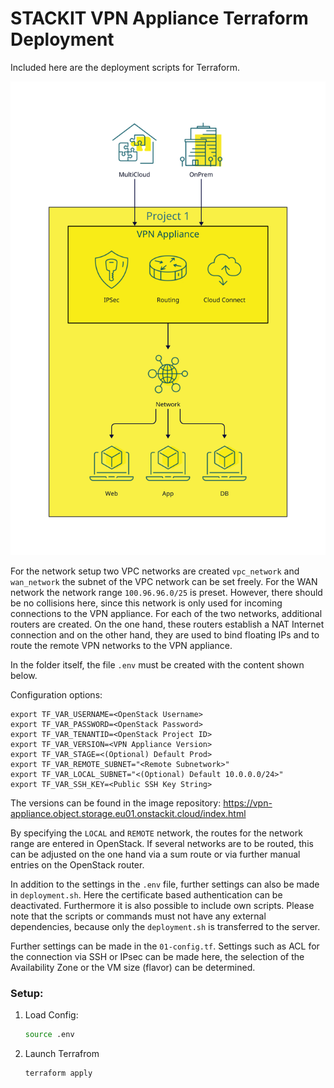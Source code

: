 # STACKIT VPN Appliance Terraform Deployment
Included here are the deployment scripts for Terraform.

![](overview.svg)

For the network setup two VPC networks are created `vpc_network` and `wan_network` the subnet of the VPC network can be set freely. For the WAN network the network range `100.96.96.0/25` is preset. However, there should be no collisions here, since this network is only used for incoming connections to the VPN appliance.
For each of the two networks, additional routers are created. On the one hand, these routers establish a NAT Internet connection and on the other hand, they are used to bind floating IPs and to route the remote VPN networks to the VPN appliance.

In the folder itself, the file `.env` must be created with the content shown below.

Configuration options:
```console
export TF_VAR_USERNAME=<OpenStack Username>
export TF_VAR_PASSWORD=<OpenStack Password>
export TF_VAR_TENANTID=<OpenStack Project ID>
export TF_VAR_VERSION=<VPN Appliance Version>
export TF_VAR_STAGE=<(Optional) Default Prod>
export TF_VAR_REMOTE_SUBNET="<Remote Subnetwork>"
export TF_VAR_LOCAL_SUBNET="<(Optional) Default 10.0.0.0/24>"
export TF_VAR_SSH_KEY=<Public SSH Key String>
```

The versions can be found in the image repository:
https://vpn-appliance.object.storage.eu01.onstackit.cloud/index.html

By specifying the `LOCAL` and `REMOTE` network, the routes for the network range are entered in OpenStack.
If several networks are to be routed, this can be adjusted on the one hand via a sum route or via further manual entries on the OpenStack router.

In addition to the settings in the `.env` file, further settings can also be made in `deployment.sh`.
Here the certificate based authentication can be deactivated. Furthermore it is also possible to include own scripts.
Please note that the scripts or commands must not have any external dependencies, because only the `deployment.sh` is transferred to the server.

Further settings can be made in the `01-config.tf`.
Settings such as ACL for the connection via SSH or IPsec can be made here,
the selection of the Availability Zone or the VM size (flavor) can be determined.

### Setup:

1. Load Config:
    ```bash
    source .env
    ```
1. Launch Terrafrom
    ```bash
    terraform apply
    ```